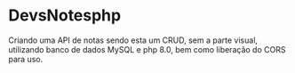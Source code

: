 # DevsNotesphp

Criando uma API de notas sendo esta um CRUD, sem a parte visual, utilizando banco de dados MySQL e php 8.0, bem como liberação do CORS para uso.
